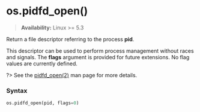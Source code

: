 # os.pidfd_open()

> **Availability:** Linux >= 5.3

Return a file descriptor referring to the process **pid**.

This descriptor can be used to perform process management without races and signals. The **flags** argument is provided for future extensions. No flag values are currently defined.

?> See the [pidfd_open(2)](https://manpages.debian.org/pidfd_open(2)) man page for more details.

### Syntax

```python
os.pidfd_open(pid, flags=0)
```